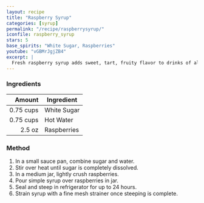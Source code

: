 ```yaml
---
layout: recipe
title: "Raspberry Syrup"
categories: [syrup]
permalink: "/recipe/raspberrysyrup/"
iconfile: raspberry_syrup
stars: 5
base_spirits: "White Sugar, Raspberries"
youtube: "vGBMrJgjZB4"
excerpt: |
  Fresh raspberry syrup adds sweet, tart, fruity flavor to drinks of all kinds.
---
```


### Ingredients

|    Amount | Ingredient  |
| --------: | ----------- |
| 0.75 cups | White Sugar |
| 0.75 cups | Hot Water   |
|    2.5 oz | Raspberries |

### Method

1. In a small sauce pan, combine sugar and water.
2. Stir over heat until sugar is completely dissolved.
3. In a medium jar, lightly crush raspberries.
4. Pour simple syrup over raspberries in jar.
5. Seal and steep in refrigerator for up to 24 hours.
6. Strain syrup with a fine mesh strainer once steeping is complete.
